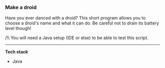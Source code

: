 ### Make a droid ###

Have you ever danced with a droid? This short program allows you to choose a droid's name and what it can do. Be careful not to drain its battery level though!

/!\ You will need a Java setup (IDE or else) to be able to test this script. 

---

__Tech stack__
- Java
